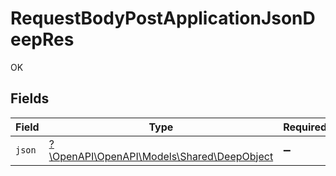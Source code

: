 # RequestBodyPostApplicationJsonDeepRes

OK


## Fields

| Field                                                                           | Type                                                                            | Required                                                                        | Description                                                                     |
| ------------------------------------------------------------------------------- | ------------------------------------------------------------------------------- | ------------------------------------------------------------------------------- | ------------------------------------------------------------------------------- |
| `json`                                                                          | [?\OpenAPI\OpenAPI\Models\Shared\DeepObject](../../models/shared/DeepObject.md) | :heavy_minus_sign:                                                              | N/A                                                                             |